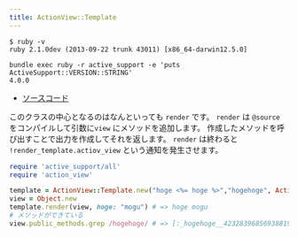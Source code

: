 ```yaml
---
title: ActionView::Template
---
```


```
$ ruby -v
ruby 2.1.0dev (2013-09-22 trunk 43011) [x86_64-darwin12.5.0]
```

```
bundle exec ruby -r active_support -e 'puts ActiveSupport::VERSION::STRING'
4.0.0
```

* [ソースコード](https://github.com/rails/rails/blob/e20dd73df42d63b206d221e2258cc6dc7b1e6068/actionview/lib/action_view/template.rb)

このクラスの中心となるのはなんといっても `render` です。
`render` は `@source` をコンパイルして引数に`view` にメソッドを追加します。
作成したメソッドを呼び出すことで出力を作成してそれを返します。
`render` は終わると `!render_template.actiov_view` という通知を発生させます。

```ruby
require 'active_support/all'
require 'action_view'

template = ActionView::Template.new("hoge <%= hoge %>","hogehoge", ActionView::Template::Handlers::ERB, virtual_path: 'app', locals: ["hoge"])
view = Object.new
template.render(view, hoge: "mogu") # => hoge mogu
# メソッドができている
view.public_methods.grep /hogehoge/ # => [:_hogehoge__4232839685693881901_70360678597660]
```
